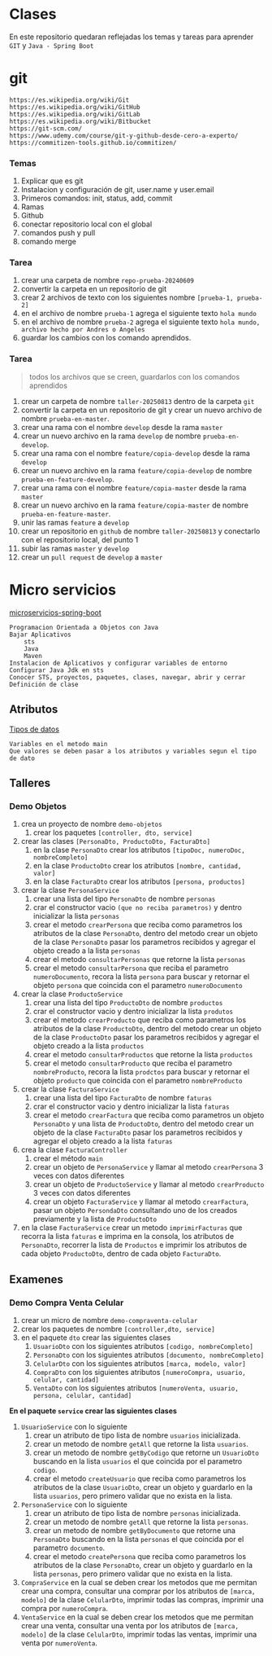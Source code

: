 # Clases
En este repositorio quedaran reflejadas los temas y tareas para aprender `GIT` y `Java - Spring Boot`

# git
	https://es.wikipedia.org/wiki/Git
	https://es.wikipedia.org/wiki/GitHub
	https://es.wikipedia.org/wiki/GitLab
	https://es.wikipedia.org/wiki/Bitbucket
	https://git-scm.com/
	https://www.udemy.com/course/git-y-github-desde-cero-a-experto/
	https://commitizen-tools.github.io/commitizen/

### Temas
1. Explicar que es git
2. Instalacion y configuración de git, user.name y user.email
3. Primeros comandos: init, status, add, commit
4. Ramas
5. Github
6. conectar repositorio local con el global
7. comandos push y pull
8. comando merge

### Tarea 
1. crear una carpeta de nombre `repo-prueba-20240609`
2. convertir la carpeta en un repositorio de git
3. crear 2 archivos de texto con los siguientes nombre `[prueba-1, prueba-2]`
4. en el archivo de nombre `prueba-1` agrega el siguiente texto `hola mundo`
5. en el archivo de nombre `prueba-2` agrega el siguiente texto `hola mundo, archivo hecho por Andres o Angeles`
6. guardar los cambios con los comando aprendidos.

### Tarea
> todos los archivos que se creen, guardarlos con los comandos aprendidos
1. crear un carpeta de nombre `taller-20250813` dentro de la carpeta `git`
2. convertir la carpeta en un repositorio de git y crear un nuevo archivo de nombre `prueba-en-master`.
3. crear una rama con el nombre  `develop` desde la rama `master`
4. crear un nuevo archivo en la rama `develop` de nombre `prueba-en-develop`.
5. crear una rama con el nombre  `feature/copia-develop` desde la rama `develop`
6. crear un nuevo archivo en la rama `feature/copia-develop` de nombre `prueba-en-feature-develop`.
7. crear una rama con el nombre  `feature/copia-master` desde la rama `master`
8. crear un nuevo archivo en la rama `feature/copia-master` de nombre `prueba-en-feature-master`.
9. unir las ramas `feature` a `develop`
10. crear un repositorio en `github` de nombre `taller-20250813` y conectarlo con el repositorio local, del punto 1
11. subir las ramas `master` y `develop`
12. crear un `pull request` de `develop` a `master`


# Micro servicios
[microservicios-spring-boot](https://www.qindel.com/que-son-los-microservicios-spring-boot/#:~:text=%C2%BFQu%C3%A9%20son%20los%20microservicios%20Spring,de%20realizar%20una%20tarea%20espec%C3%ADfica.)

	Programacion Orientada a Objetos con Java
	Bajar Aplicativos
		sts
		Java
		Maven
	Instalacion de Aplicativos y configurar variables de entorno
	Configurar Java Jdk en sts
	Conocer STS, proyectos, paquetes, clases, navegar, abrir y cerrar 
	Definición de clase

## Atributos
[Tipos de datos](https://www.manualweb.net/java/tipos-datos-primitivos-java/)

    Variables en el metodo main
    Que valores se deben pasar a los atributos y variables segun el tipo de dato

## Talleres

### Demo Objetos
1. crea un proyecto de nombre `demo-objetos`
    1. crear los paquetes `[controller, dto, service]`
2. crear las clases `[PersonaDto, ProductoDto, FacturaDto]`
    1. en la clase `PersonaDto` crear los atributos `[tipoDoc, numeroDoc, nombreCompleto]`
    2. en la clase `ProductoDto` crear los atributos `[nombre, cantidad, valor]`
    3. en la clase `FacturaDto` crear los atributos `[persona, productos]`
3. crear la clase `PersonaService`
    1. crear una lista del tipo `PersonaDto` de nombre `personas`
    2. crar el constructor vacio `(que no reciba parametros)` y dentro inicializar la lista `personas`
    3. crear el metodo `crearPersona` que reciba como parametros los atributos de la clase `PersonaDto`, dentro del metodo crear un objeto de la clase `PersonaDto` pasar los parametros recibidos y agregar el objeto creado a la lista `personas`
    4. crear el metodo `consultarPersonas` que retorne la lista `personas`
    5. crear el metodo `consultarPersona` que reciba el parametro `numeroDocumento`, recora la lista `persona` para buscar y retornar el objeto `persona` que coincida con el parametro `numeroDocumento`
4. crear la clase `ProductoService`
    1. crear una lista del tipo `ProductoDto` de nombre `productos`
    2. crar el constructor vacio y dentro inicializar la lista `produtos`
    3. crear el metodo `crearProducto` que reciba como parametros los atributos de la clase `ProductoDto`, dentro del metodo crear un objeto de la clase `ProductoDto` pasar los parametros recibidos y agregar el objeto creado a la lista `productos`
    4. crear el metodo `consultarProductos` que retorne la lista `productos`
    5. crear el metodo `consultarProducto` que reciba el parametro `nombreProducto`, recora la lista `prodctos` para buscar y retornar el objeto `producto` que coincida con el parametro `nombreProducto`
5. crear la clase `FacturaService`
    1. crear una lista del tipo `FacturaDto` de nombre `faturas`
    2. crar el constructor vacio y dentro inicializar la lista `faturas`
    3. crear el metodo `crearFactura` que reciba como parametros un objeto `PersonaDto` y una lista de `ProductoDto`, dentro del metodo crear un objeto de la clase `FacturaDto` pasar los parametros recibidos y agregar el objeto creado a la lista `faturas`
6. crea la clase `FacturaController`
    1. crear el método `main`
    2. crear un objeto de `PersonaService` y llamar al metodo `crearPersona` 3 veces con datos diferentes
    3. crear un objeto de `ProductoService` y llamar al metodo `crearProducto` 3 veces con datos diferentes
    4. crear un objeto `FacturaService` y llamar al metodo `crearFactura`, pasar un objeto `PersondaDto` consultando uno de los creados previamente y la lista de `ProductoDto`
7. en la clase `FacturaService` crear un metodo `imprimirFacturas` que recorra la lista `faturas` e imprima en la consola, los atributos de `PersonaDto`, recorrer la lista de `Productos` e imprimir los atributos de cada objeto `ProductoDto`, dentro de cada objeto `FacturaDto`.

## Examenes

### Demo Compra Venta Celular
1. crear un micro de nombre `demo-compraventa-celular`
2. crear los paquetes de nombre `[controller,dto, service]`
3. en el paquete `dto` crear las siguientes clases
    1. `UsuarioDto` con los siguientes atributos `[codigo, nombreCompleto]`
    2. `PersonaDto` con los siguientes atributos `[documento, nombreCompleto]`
    3. `CelularDto` con los siguientes atributos `[marca, modelo, valor]`
    4. `CompraDto` con los siguientes atributos `[numeroCompra, usuario, celular, cantidad]`
    5. `VentaDto` con los siguientes atributos `[numeroVenta, usuario, persona, celular, cantidad]`

**En el paquete `service` crear las siguientes clases**

1. `UsuarioService` con lo siguiente
    1. crear un atributo de tipo lista de nombre `usuarios` inicializada.
    2. crear un metodo de nombre `getAll` que retorne la lista `usuarios`.
    3. crear un metodo de nombre `getByCodigo` que retorne un `UsuarioDto` buscando en la lista `usuarios` el que coincida por el parametro `codigo`.
    4. crear el metodo `createUsuario` que reciba como parametros los atributos de la clase `UsuarioDto`, crear un objeto y guardarlo en la lista `usuarios`, pero primero validar que no exista en la lista.
2. `PersonaService` con lo siguiente
    1. crear un atributo de tipo lista de nombre `personas` inicializada.
    2. crear un metodo de nombre `getAll` que retorne la lista `personas`.
    3. crear un metodo de nombre `getByDocumento` que retorne una `PersonaDto` buscando en la lista `personas` el que coincida por el parametro `documento`.
    4. crear el metodo `createPersona` que reciba como parametros los atributos de la clase `PersonaDto`, crear un objeto y guardarlo en la lista `personas`, pero primero validar que no exista en la lista.
3. `CompraService` en la cual se deben crear los metodos que me permitan crear una compra, consultar una comprar por los atributos de `[marca, modelo]` de la clase `CelularDto`, imprimir todas las compras, imprimir una compra por `numeroCompra`.
4. `VentaService` en la cual se deben crear los metodos que me permitan crear una venta, consultar una venta por los atributos de `[marca, modelo]` de la clase `CelularDto`, imprimir todas las ventas, imprimir una venta por `numeroVenta`.
